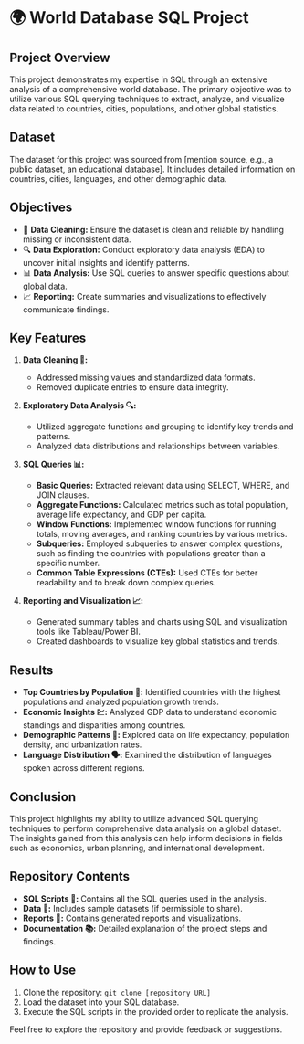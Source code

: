 # 🌍 World Database SQL Project

## Project Overview
This project demonstrates my expertise in SQL through an extensive analysis of a comprehensive world database. The primary objective was to utilize various SQL querying techniques to extract, analyze, and visualize data related to countries, cities, populations, and other global statistics.

## Dataset
The dataset for this project was sourced from [mention source, e.g., a public dataset, an educational database]. It includes detailed information on countries, cities, languages, and other demographic data.

## Objectives
- 🧹 **Data Cleaning:** Ensure the dataset is clean and reliable by handling missing or inconsistent data.
- 🔍 **Data Exploration:** Conduct exploratory data analysis (EDA) to uncover initial insights and identify patterns.
- 📊 **Data Analysis:** Use SQL queries to answer specific questions about global data.
- 📈 **Reporting:** Create summaries and visualizations to effectively communicate findings.

## Key Features

1. **Data Cleaning 🧹:**
   - Addressed missing values and standardized data formats.
   - Removed duplicate entries to ensure data integrity.

2. **Exploratory Data Analysis 🔍:**
   - Utilized aggregate functions and grouping to identify key trends and patterns.
   - Analyzed data distributions and relationships between variables.

3. **SQL Queries 📊:**
   - **Basic Queries:** Extracted relevant data using SELECT, WHERE, and JOIN clauses.
   - **Aggregate Functions:** Calculated metrics such as total population, average life expectancy, and GDP per capita.
   - **Window Functions:** Implemented window functions for running totals, moving averages, and ranking countries by various metrics.
   - **Subqueries:** Employed subqueries to answer complex questions, such as finding the countries with populations greater than a specific number.
   - **Common Table Expressions (CTEs):** Used CTEs for better readability and to break down complex queries.

4. **Reporting and Visualization 📈:**
   - Generated summary tables and charts using SQL and visualization tools like Tableau/Power BI.
   - Created dashboards to visualize key global statistics and trends.

## Results
- **Top Countries by Population 🌟:** Identified countries with the highest populations and analyzed population growth trends.
- **Economic Insights 💹:** Analyzed GDP data to understand economic standings and disparities among countries.
- **Demographic Patterns 👫:** Explored data on life expectancy, population density, and urbanization rates.
- **Language Distribution 🗣️:** Examined the distribution of languages spoken across different regions.

## Conclusion
This project highlights my ability to utilize advanced SQL querying techniques to perform comprehensive data analysis on a global dataset. The insights gained from this analysis can help inform decisions in fields such as economics, urban planning, and international development.

## Repository Contents
- **SQL Scripts 📜:** Contains all the SQL queries used in the analysis.
- **Data 📂:** Includes sample datasets (if permissible to share).
- **Reports 📑:** Contains generated reports and visualizations.
- **Documentation 📚:** Detailed explanation of the project steps and findings.

## How to Use
1. Clone the repository: `git clone [repository URL]`
2. Load the dataset into your SQL database.
3. Execute the SQL scripts in the provided order to replicate the analysis.

Feel free to explore the repository and provide feedback or suggestions.

